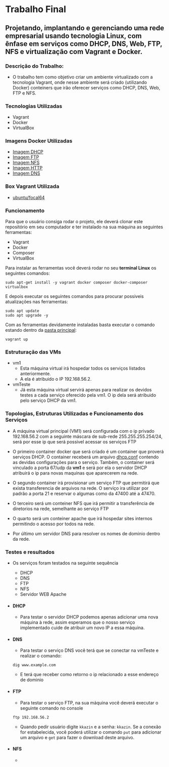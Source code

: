 # Trabalho Final

## Projetando, implantando e gerenciando uma rede empresarial usando tecnologia Linux, com ênfase em serviços como DHCP, DNS, Web, FTP, NFS e virtualização com Vagrant e Docker.

### Descrição do Trabalho:

- O trabalho tem como objetivo criar um ambiente virtualizado com a tecnologia Vagrant, onde nesse ambiente será criado (utilizando Docker) conteiners que irão oferecer serviços como DHCP, DNS, Web, FTP e NFS.

### Tecnologias Utilizadas

- Vagrant
- Docker
- VirtualBox

### Imagens Docker Utilizadas

- [Imagem DHCP](https://hub.docker.com/r/networkboot/dhcpd)
- [Imagem FTP](https://hub.docker.com/r/ustclug/ftp)
- [Imagem NFS](https://hub.docker.com/r/openebs/nfs-server-alpine)
- [Imagem HTTP](https://hub.docker.com/_/httpd)
- [Imagem DNS]()

### Box Vagrant Utilizada

- [ubuntu/focal64](https://app.vagrantup.com/ubuntu/boxes/focal64)

### Funcionamento

Para que o usuário consiga rodar o projeto, ele deverá clonar este repositório em seu computador e ter instalado na sua máquina as seguintes ferramentas:

- Vagrant
- Docker
- Composer
- VirtualBox

Para instalar as ferramentas você deverá rodar no seu **terminal Linux** os seguintes comandos:

```shell
sudo apt-get install -y vagrant docker composer docker-composer virtualbox
```

E depois executar os seguintes comandos para procurar possiveis atualizações nas ferramentas:

```shell
sudo apt update
sudo apt upgrade -y
```

Com as ferramentas devidamente instaladas basta executar o comando estando dentro da [pasta principal](/trabralho-final-adm-redes):

```shell
vagrant up
```

### Estruturação das VMs

- vm1
  - Esta máquina virtual irá hospedar todos os serviços listados anteriormente.
  - A ela é atribuido o IP 192.168.56.2.
- vmTeste
  - Já esta máquina virtual servirá apenas para realizar os devidos testes a cada serviço oferecido pela vm1. O ip dela será atribuido pelo serviço DHCP da vm1.

### Topologias, Estruturas Utilizadas e Funcionamento dos Serviços

- A máquina virtual principal (VM1) será configurada com o ip privado 192.168.56.2 com a seguinte máscara de sub-rede 255.255.255.254/24, será por esse ip que será possivel acessar os serviços FTP

- O primeiro container docker que será criado é um container que proverá serviços DHCP. O container receberá um arquivo [dhcp.conf]() contendo as devidas configurações para o serviço. Também, o container será vinculado a porta 67/udp da **vm1** e será por ela o servidor DHCP atribuirá o ip para novas maquinas que aparecerem na rede.

- O segundo container irá provisionar um serviço FTP que permitirá que exista transferencia de arquivos na rede. O serviço ira utilizar por padrão a porta 21 e reservar o algumas como da 47400 até a 47470.

- O terceiro será um conteiner NFS que irá permitir a transferência de diretorios na rede, semelhante ao serviço FTP

- O quarto será um conteiner apache que irá hospedar sites internos permitindo o acesso por todos na rede.

- Por último um servidor DNS para resolver os nomes de dominio dentro da rede.

### Testes e resultados

- Os serviços foram testados na seguinte sequência

  - DHCP
  - DNS
  - FTP
  - NFS
  - Servidor WEB Apache

- #### DHCP

  - Para testar o servidor DHCP podemos apenas adicionar uma nova máquina à rede, assim esperamos que o nosso serviço implementado cuide de atribuir um novo IP a essa máquina.

- #### DNS

  - Para testar o serviço DNS você terá que se conectar na vmTeste e realizar o comando:

  ```shell
  dig www.example.com
  ```

  - E terá que receber como retorno o ip relacionado a esse endereço de dominio

- #### FTP

  - Para testar o serviço FTP, na sua máquina você deverá executar o seguinte comando no console

  ```shell
  ftp 192.168.56.2
  ```

  - Quando pedir usuário digite `kkazin` e a senha: `kkazin`. Se a conexão for estabelecida, você poderá utilizar o comando `put` para adicionar um arquivo e `get` para fazer o download deste arquivo.

- #### NFS

  -
